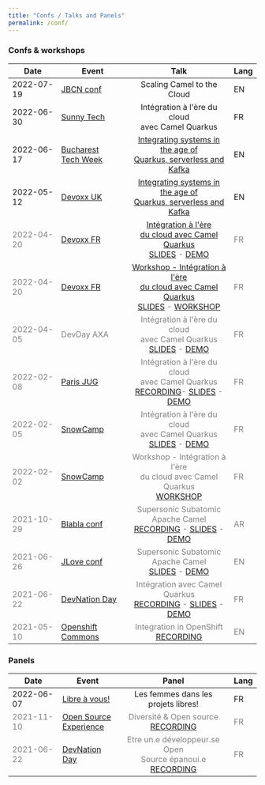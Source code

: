 ```yaml
---
title: "Confs / Talks and Panels"
permalink: /conf/
---
```


### Confs & workshops

| Date          | Event         | Talk  | Lang |
| ------------- |---------------|:------:|------|
| 2022-07-19    | [JBCN conf](https://www.jbcnconf.com/2022/) | Scaling Camel to the Cloud | EN |
| 2022-06-30    | [Sunny Tech](https://sunny-tech.io/) | Intégration à l'ère du cloud <br>avec Camel Quarkus<br>| FR |
| 2022-06-17    | [Bucharest<br>Tech Week](https://www.techweek.ro/java-summit) | [Integrating systems in the age of<br> Quarkus, serverless and Kafka](https://www.linkedin.com/posts/techweekro_have-you-ever-got-the-task-to-implement-an-activity-6917478509586092032-yJok?utm_source=linkedin_share&utm_medium=member_desktop_web)| EN |
| 2022-05-12    | [Devoxx UK](https://www.devoxx.co.uk/) | [Integrating systems in the age of<br> Quarkus, serverless and Kafka](https://www.devoxx.co.uk/talk/?id=4725)| EN |
|<span style="color:gray">2022-04-20</span>| <span style="color:gray"> [Devoxx FR](https://www.devoxx.fr/) | <span style="color:gray"> [Intégration à l'ère<br> du cloud avec Camel Quarkus<br>](https://cfp.devoxx.fr/2022/talk/EJU-5097/Integration_a_l'ere_du_cloud_avec_Camel_Quarkus)[SLIDES](/assets/confs/2022/Devoxx_FR_2022_CEQ_talk.pdf) - [DEMO](https://github.com/zbendhiba/telegram-kafka/tree/devoxx-fr-2022) </span>|<span style="color:gray">FR</span>|
|<span style="color:gray"> 2022-04-20 </span>   | <span style="color:gray"> [Devoxx FR](https://www.devoxx.fr/)</span>    | <span style="color:gray"> [Workshop - Intégration à l'ère<br> du cloud avec Camel Quarkus<br>](https://cfp.devoxx.fr/2022/talk/NOF-9542/Integration_a_l'ere_du_cloud_avec_Camel_Quarkus)[SLIDES](/assets/confs/2022/Devoxx_FR_2022_CEQ_Workshop.pdf) - [WORKSHOP](https://github.com/aldettinger/camel-quarkus-workshop)</span> | <span style="color:gray">FR</span> |
| <span style="color:gray">2022-04-05</span>   | <span style="color:gray">DevDay AXA</span>    | <span style="color:gray">Intégration à l'ère du cloud <br>avec Camel Quarkus<br>[SLIDES](https://github.com/zbendhiba/conference-talks/blob/main/2022/CEQ-DevDay-20220405.pdf) - [DEMO](https://github.com/zbendhiba/telegram-kafka/tree/axa-final)</span> | <span style="color:gray">FR</span> |
| <span style="color:gray">2022-02-08</span>    | <span style="color:gray">[Paris JUG](https://www.parisjug.org)</span> | <span style="color:gray">Intégration à l'ère du cloud <br>avec Camel Quarkus<br>[RECORDING](https://youtu.be/LAFUKrSSa9A)- [SLIDES](https://github.com/zbendhiba/conference-talks/blob/main/2022/cq-ParisJug20220208.pdf) - [DEMO](https://github.com/zbendhiba/telegram-kafka/tree/parisjug2022)</span> | <span style="color:gray">FR</span> |
| <span style="color:gray">2022-02-05</span> | <span style="color:gray">[SnowCamp](https://snowcamp.io/)</span> |  <span style="color:gray">Intégration à l'ère du cloud <br>avec Camel Quarkus<br>[SLIDES](https://github.com/zbendhiba/conference-talks/blob/main/2022/cq-snowcamp2022.pdf) - [DEMO](https://github.com/zbendhiba/telegram-kafka/tree/snowcamp)</span>|  <span style="color:gray">FR</span> |
| <span style="color:gray">2022-02-02</span> | <span style="color:gray">[SnowCamp](https://snowcamp.io/)</span> | <span style="color:gray">Workshop - Intégration à l'ère<br> du cloud avec Camel Quarkus<br>[WORKSHOP](https://github.com/aldettinger/camel-quarkus-workshop)</span>  | <span style="color:gray">FR</span> |
| <span style="color:gray">2021-10-29</span>  | <span style="color:gray">[Blabla conf](https://www.blablaconf.com/)</span> | <span style="color:gray"> Supersonic Subatomic<br>Apache Camel<br>[RECORDING](https://youtu.be/BknWFNCCzEM) - [SLIDES](https://github.com/zbendhiba/conference-talks/blob/main/2021/CQ-Blablaconf-20211029.pdf) - [DEMO](https://github.com/zbendhiba/telegram-kafka)</span>  | <span style="color:gray">AR</span> |
| <span style="color:gray">2021-06-26</span>|<span style="color:gray">[JLove conf](https://jlove.konfy.care/)</span> | <span style="color:gray"> Supersonic Subatomic<br>Apache Camel<br>[SLIDES](https://github.com/zbendhiba/conference-talks/blob/main/2021/cq-jLove2021.pdf) - [DEMO](https://github.com/zbendhiba/telegram-kafka)</span>  | <span style="color:gray">EN</span> |
| <span style="color:gray">2021-06-22</span>|<span style="color:gray">[DevNation Day](https://developers.redhat.com/devnation/devnationday-france)</span> | <span style="color:gray"> Intégration avec Camel Quarkus<br>[RECORDING](https://youtu.be/Odalny4clS8) - [SLIDES](https://developers.redhat.com/sites/default/files/2021-07/Integration-camel-quarkus.pdf) - [DEMO](https://github.com/zbendhiba/camel-quarkus-devNation)</span>  | <span style="color:gray">FR</span> |
| <span style="color:gray">2021-05-10</span>|<span style="color:gray">[Openshift Commons](https://commons.openshift.org/)</span> | <span style="color:gray">Integration in OpenShift<br>[RECORDING](https://youtu.be/5dDsVmS9HKk)</span> | <span style="color:gray">EN</span> |


### Panels

| Date          | Event         | Panel  | Lang |
| ------------- |---------------|:-----:|--------|
| 2022-06-07    | [Libre à vous!](https://www.libreavous.org/) | Les femmes dans les projets libres! | FR |
| <span style="color:gray">2021-11-10</span> | <span style="color:gray">[Open Source<br>Experience](https://www.opensource-experience.com/)</span> | <span style="color:gray">Diversité & Open source<br>[RECORDING](https://youtu.be/xUvJBIBMfbA)</span> | <span style="color:gray">FR</span> |
| <span style="color:gray">2021-06-22</span>|<span style="color:gray">[DevNation Day](https://developers.redhat.com/devnation/devnationday-france)</span> | <span style="color:gray"> Etre un.e développeur.se Open<br> Source épanoui.e<br>[RECORDING](https://youtu.be/pleWDBfFhOg)</span>  | <span style="color:gray">FR</span> |
